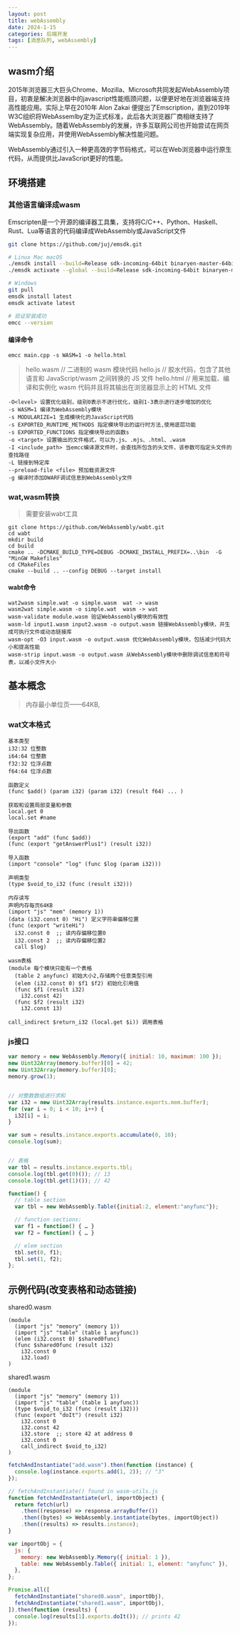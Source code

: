```yaml
---
layout: post
title: webAssembly
date: 2024-1-15
categories: 后端开发
tags: [消息队列, webAssembly]
---
```


## wasm介绍

2015年浏览器三大巨头Chrome、Mozilla、Microsoft共同发起WebAssembly项目，初衷是解决浏览器中的javascript性能瓶颈问题，以便更好地在浏览器端支持高性能应用。实际上早在2010年 Alon Zakai 便提出了Emscription，直到2019年W3C组织将WebAssemlby定为正式标准，此后各大浏览器厂商相继支持了WebAssembly。随着WebAssembly的发展，许多互联网公司也开始尝试在网页端实现复杂应用，并使用WebAssembly解决性能问题。

WebAssembly通过引入一种更高效的字节码格式，可以在Web浏览器中运行原生代码，从而提供比JavaScript更好的性能。

## 环境搭建

### 其他语言编译成wasm

Emscripten是一个开源的编译器工具集，支持将C/C++、Python、Haskell、Rust、Lua等语言的代码编译成WebAssembly或JavaScript文件

```bash
git clone https://github.com/juj/emsdk.git

# Linux Mac macOS
./emsdk install --build=Release sdk-incoming-64bit binaryen-master-64bit
./emsdk activate --global --build=Release sdk-incoming-64bit binaryen-master-64bit

# Windows
git pull
emsdk install latest
emsdk activate latest

# 验证安装成功
emcc --version
```

#### 编译命令

`emcc main.cpp -s WASM=1 -o hello.html`

> hello.wasm // 二进制的 wasm 模块代码
> hello.js // 胶水代码，包含了其他语言和 JavaScript/wasm 之间转换的 JS 文件
>hello.html // 用来加载、编译和实例化 wasm 代码并且将其输出在浏览器显示上的 HTML 文件

```
-O<level> 设置优化级别，级别0表示不进行优化，级别1-3表示进行逐步增加的优化
-s WASM=1 编译为WebAssembly模块
-s MODULARIZE=1 生成模块化的JavaScript代码
-s EXPORTED_RUNTIME_METHODS 指定模块导出的运行时方法,使用底层功能
-s EXPORTED_FUNCTIONS 指定模块导出的函数s
-o <target> 设置输出的文件格式，可以为.js、.mjs、.html、.wasm
-I <include_path> 当emcc编译源文件时，会查找所包含的头文件，该参数可指定头文件的查找路径
-L 链接到特定库
--preload-file <file> 预加载资源文件
-g 编译时添加DWARF调试信息到WebAssembly文件
```

### wat,wasm转换

> 需要安装wabt工具

```
git clone https://github.com/WebAssembly/wabt.git
cd wabt
mkdir build
cd build
cmake .. -DCMAKE_BUILD_TYPE=DEBUG -DCMAKE_INSTALL_PREFIX=..\bin  -G "MinGW Makefiles"
cd CMakeFiles
cmake --build .. --config DEBUG --target install
```

#### wabt命令

```
wat2wasm simple.wat -o simple.wasm  wat -> wasm
wasm2wat simple.wasm -o simple.wat  wasm -> wat
wasm-validate module.wasm 验证WebAssembly模块的有效性
wasm-ld input1.wasm input2.wasm -o output.wasm 链接WebAssembly模块，并生成可执行文件或动态链接库
wasm-opt -O3 input.wasm -o output.wasm 优化WebAssembly模块，包括减少代码大小和提高性能
wasm-strip input.wasm -o output.wasm 从WebAssembly模块中删除调试信息和符号表，以减小文件大小
```

## 基本概念

> 内存最小单位页——64KB,

### wat文本格式

```
基本类型
i32:32 位整数
i64:64 位整数
f32:32 位浮点数
f64:64 位浮点数

函数定义
(func $add() (param i32) (param i32) (result f64) ... )

获取和设置局部变量和参数
local.get 0
local.set #name

导出函数
(export "add" (func $add))
(func (export "getAnswerPlus1") (result i32))

导入函数
(import "console" "log" (func $log (param i32)))

声明类型
(type $void_to_i32 (func (result i32)))

内存读写
声明内存每页64KB
(import "js" "mem" (memory 1))
(data (i32.const 0) "Hi") 定义字符串偏移位置
(func (export "writeHi")
  i32.const 0  ;; 读内存偏移位置0
  i32.const 2  ;; 读内存偏移位置2
  call $log)

wasm表格
(module 每个模块只能有一个表格
  (table 2 anyfunc) 初始大小2,存储两个任意类型引用
  (elem (i32.const 0) $f1 $f2) 初始化引用值
  (func $f1 (result i32)
    i32.const 42)
  (func $f2 (result i32)
    i32.const 13)

call_indirect $return_i32 (local.get $i)) 调用表格
```

### js接口

```javascript
var memory = new WebAssembly.Memory({ initial: 10, maximum: 100 });
new Uint32Array(memory.buffer)[0] = 42;
new Uint32Array(memory.buffer)[0];
memory.grow(1);


// 对整数数组进行求和
var i32 = new Uint32Array(results.instance.exports.mem.buffer);
for (var i = 0; i < 10; i++) {
  i32[i] = i;
}

var sum = results.instance.exports.accumulate(0, 10);
console.log(sum);


// 表格
var tbl = results.instance.exports.tbl;
console.log(tbl.get(0)()); // 13
console.log(tbl.get(1)()); // 42

function() {
  // table section
  var tbl = new WebAssembly.Table({initial:2, element:"anyfunc"});

  // function sections:
  var f1 = function() { … }
  var f2 = function() { … }

  // elem section
  tbl.set(0, f1);
  tbl.set(1, f2);
};

```




## 示例代码(改变表格和动态链接)

shared0.wasm

```wat
(module
  (import "js" "memory" (memory 1))
  (import "js" "table" (table 1 anyfunc))
  (elem (i32.const 0) $shared0func)
  (func $shared0func (result i32)
    i32.const 0
    i32.load)
)
```
shared1.wasm

```wat
(module
  (import "js" "memory" (memory 1))
  (import "js" "table" (table 1 anyfunc))
  (type $void_to_i32 (func (result i32)))
  (func (export "doIt") (result i32)
    i32.const 0
    i32.const 42
    i32.store  ;; store 42 at address 0
    i32.const 0
    call_indirect $void_to_i32)
)
```

```javascript
fetchAndInstantiate("add.wasm").then(function (instance) {
  console.log(instance.exports.add(1, 2)); // "3"
});

// fetchAndInstantiate() found in wasm-utils.js
function fetchAndInstantiate(url, importObject) {
  return fetch(url)
    .then((response) => response.arrayBuffer())
    .then((bytes) => WebAssembly.instantiate(bytes, importObject))
    .then((results) => results.instance);
}

var importObj = {
  js: {
    memory: new WebAssembly.Memory({ initial: 1 }),
    table: new WebAssembly.Table({ initial: 1, element: "anyfunc" }),
  },
};

Promise.all([
  fetchAndInstantiate("shared0.wasm", importObj),
  fetchAndInstantiate("shared1.wasm", importObj),
]).then(function (results) {
  console.log(results[1].exports.doIt()); // prints 42
});
```
